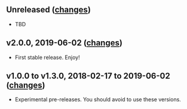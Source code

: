 ## Unreleased ([changes](https://github.com/infertux/chef-sanity/compare/v2.0.0...master))

  * TBD

## v2.0.0, 2019-06-02 ([changes](https://github.com/infertux/chef-sanity/compare/v1.3.0...v2.0.0))

  * First stable release. Enjoy!

## v1.0.0 to v1.3.0, 2018-02-17 to 2019-06-02 ([changes](https://github.com/infertux/chef-sanity/compare/v1.0.0...v1.3.0))

  * Experimental pre-releases. You should avoid to use these versions.


